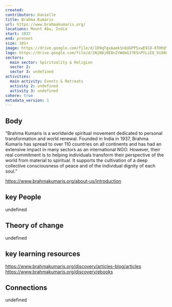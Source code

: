 ```yaml
---
created:
contributors: Danielle
title: Brahma Kumaris
url: https://www.brahmakumaris.org/
locations: Mount Abu, India
start: 1937
end: present
size: 101+
image: https://drive.google.com/file/d/1D9qTgxAaekSnbUGPP5xwE9lD-8THhQYu/view?usp=drive_link
logo: https://drive.google.com/file/d/1NjN8j0E8n2YWdmGJ7KSnPYLiE8_9i08O/view?usp=drive_link
sectors:
  main sector: Spirituality & Religion
  sector 2: 
  sector 3: undefined
activities: 
  main activity: Events & Retreats
  activity 2: undefined
  activity 3: undefined
cohere: true
metadata_version: 1
---
```



## Body

“Brahma Kumaris is a worldwide spiritual movement dedicated to personal transformation and world renewal. Founded in India in 1937, Brahma  Kumaris has spread to over 110 countries on all continents and has had an extensive impact in many sectors as an international NGO. However, their real commitment is to helping individuals transform their perspective of the world from material to spiritual. It supports the cultivation of a deep collective consciousness of peace and of the individual dignity of each soul.”

https://www.brahmakumaris.org/about-us/introduction


## key People

undefined

## Theory of change

undefined

## key learning resources

https://www.brahmakumaris.org/discovery/articles-blog/articles
https://www.brahmakumaris.org/discovery/ebooks

## Connections

undefined


